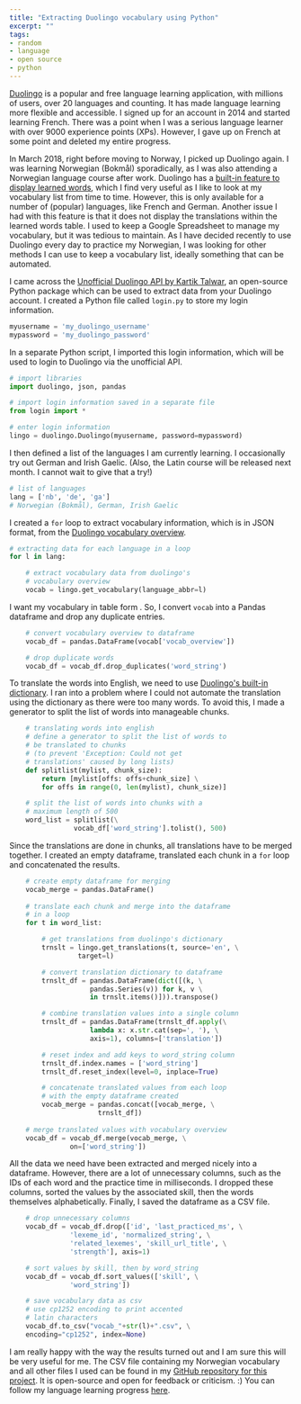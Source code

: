 ```yaml
---
title: "Extracting Duolingo vocabulary using Python"
excerpt: ""
tags:
- random
- language
- open source
- python
---
```


[Duolingo](https://www.duolingo.com/) is a popular and free language learning application, with millions of users, over 20 languages and counting. It has made language learning more flexible and accessible. I signed up for an account in 2014 and started learning French. There was a point when I was a serious language learner with over 9000 experience points (XPs). However, I gave up on French at some point and deleted my entire progress. 

In March 2018, right before moving to Norway, I picked up Duolingo again. I was learning Norwegian (Bokmål) sporadically, as I was also attending a Norwegian language course after work. Duolingo has a [built-in feature to display learned words](https://www.duolingo.com/words), which I find very useful as I like to look at my vocabulary list from time to time. However, this is only available for a number of (popular) languages, like French and German. Another issue I had with this feature is that it does not display the translations within the learned words table. I used to keep a Google Spreadsheet to manage my vocabulary, but it was tedious to maintain. As I have decided recently to use Duolingo every day to practice my Norwegian, I was looking for other methods I can use to keep a vocabulary list, ideally something that can be automated. 

I came across the [Unofficial Duolingo API by Kartik Talwar](https://github.com/KartikTalwar/Duolingo), an open-source Python package which can be used to extract data from your Duolingo account. I created a Python file called `login.py` to store my login information.

```py
myusername = 'my_duolingo_username'
mypassword = 'my_duolingo_password'
```

In a separate Python script, I imported this login information, which will be used to login to Duolingo via the unofficial API.

```py
# import libraries
import duolingo, json, pandas

# import login information saved in a separate file
from login import *

# enter login information
lingo = duolingo.Duolingo(myusername, password=mypassword)
```

I then defined a list of the languages I am currently learning. I occasionally try out German and Irish Gaelic. (Also, the Latin course will be released next month. I cannot wait to give that a try!)

```py
# list of languages
lang = ['nb', 'de', 'ga'] 
# Norwegian (Bokmål), German, Irish Gaelic
```

I created a `for` loop to extract vocabulary information, which is in JSON format, from the [Duolingo vocabulary overview](https://www.duolingo.com/vocabulary/overview).

```py
# extracting data for each language in a loop
for l in lang:

    # extract vocabulary data from duolingo's 
    # vocabulary overview
    vocab = lingo.get_vocabulary(language_abbr=l)
```

I want my vocabulary in table form . So, I convert `vocab` into a Pandas dataframe and drop any duplicate entries. 

```py
    # convert vocabulary overview to dataframe
    vocab_df = pandas.DataFrame(vocab['vocab_overview'])

    # drop duplicate words
    vocab_df = vocab_df.drop_duplicates('word_string')
```

To translate the words into English, we need to use [Duolingo's built-in dictionary](https://www.duolingo.com/dictionary). I ran into a problem where I could not automate the translation using the dictionary as there were too many words. To avoid this, I made a generator to split the list of words into manageable chunks.

```py
    # translating words into english
    # define a generator to split the list of words to 
    # be translated to chunks 
    # (to prevent 'Exception: Could not get 
    # translations' caused by long lists)
    def splitlist(mylist, chunk_size):
        return [mylist[offs: offs+chunk_size] \
        for offs in range(0, len(mylist), chunk_size)]

    # split the list of words into chunks with a 
    # maximum length of 500
    word_list = splitlist(\
                vocab_df['word_string'].tolist(), 500)
```

Since the translations are done in chunks, all translations have to be merged together. I created an empty dataframe, translated each chunk in a `for` loop and concatenated the results.

```py
    # create empty dataframe for merging
    vocab_merge = pandas.DataFrame()
    
    # translate each chunk and merge into the dataframe
    # in a loop
    for t in word_list:

        # get translations from duolingo's dictionary
        trnslt = lingo.get_translations(t, source='en', \
                 target=l)

        # convert translation dictionary to dataframe
        trnslt_df = pandas.DataFrame(dict([(k, \
                    pandas.Series(v)) for k, v \
                    in trnslt.items()])).transpose()

        # combine translation values into a single column
        trnslt_df = pandas.DataFrame(trnslt_df.apply(\
                    lambda x: x.str.cat(sep=', '), \
                    axis=1), columns=['translation'])

        # reset index and add keys to word_string column
        trnslt_df.index.names = ['word_string']
        trnslt_df.reset_index(level=0, inplace=True)

        # concatenate translated values from each loop 
        # with the empty dataframe created
        vocab_merge = pandas.concat([vocab_merge, \
                      trnslt_df])
    
    # merge translated values with vocabulary overview
    vocab_df = vocab_df.merge(vocab_merge, \
               on=['word_string']) 
```

All the data we need have been extracted and merged nicely into a dataframe. However, there are a lot of unnecessary columns, such as the IDs of each word and the practice time in milliseconds. I dropped these columns, sorted the values by the associated skill, then the words themselves alphabetically. Finally, I saved the dataframe as a CSV file. 

```py
    # drop unnecessary columns
    vocab_df = vocab_df.drop(['id', 'last_practiced_ms', \
               'lexeme_id', 'normalized_string', \
               'related_lexemes', 'skill_url_title', \
               'strength'], axis=1)

    # sort values by skill, then by word_string
    vocab_df = vocab_df.sort_values(['skill', \
               'word_string'])

    # save vocabulary data as csv
    # use cp1252 encoding to print accented 
    # latin characters
    vocab_df.to_csv("vocab_"+str(l)+".csv", \
    encoding="cp1252", index=None)
```

I am really happy with the way the results turned out and I am sure this will be very useful for me. The CSV file containing my Norwegian vocabulary and all other files I used can be found in my [GitHub repository for this project](https://github.com/nmstreethran/duolingo). It is open-source and open for feedback or criticism. :) You can follow my language learning progress [here](https://www.duolingo.com/nmstreethran).
